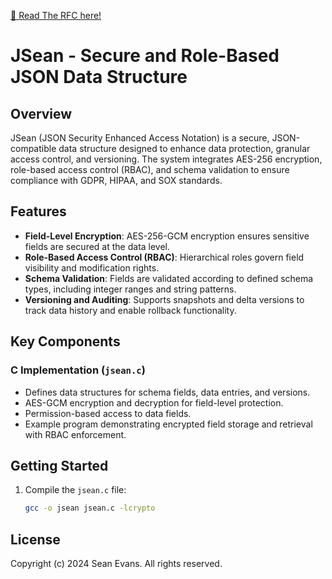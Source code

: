 [📝 Read The RFC here!](https://seanwevans.github.io/jsean/)

# JSean - Secure and Role-Based JSON Data Structure

## Overview
JSean (JSON Security Enhanced Access Notation) is a secure, JSON-compatible data structure designed to enhance data protection, granular access control, and versioning. The system integrates AES-256 encryption, role-based access control (RBAC), and schema validation to ensure compliance with GDPR, HIPAA, and SOX standards.

## Features
- **Field-Level Encryption**: AES-256-GCM encryption ensures sensitive fields are secured at the data level.
- **Role-Based Access Control (RBAC)**: Hierarchical roles govern field visibility and modification rights.
- **Schema Validation**: Fields are validated according to defined schema types, including integer ranges and string patterns.
- **Versioning and Auditing**: Supports snapshots and delta versions to track data history and enable rollback functionality.

## Key Components
### C Implementation (`jsean.c`)
- Defines data structures for schema fields, data entries, and versions.
- AES-GCM encryption and decryption for field-level protection.
- Permission-based access to data fields.
- Example program demonstrating encrypted field storage and retrieval with RBAC enforcement.

## Getting Started
1. Compile the `jsean.c` file:
   ```bash
   gcc -o jsean jsean.c -lcrypto
   ```

## License
Copyright (c) 2024 Sean Evans. All rights reserved.


